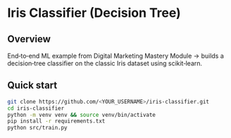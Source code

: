 # Iris Classifier (Decision Tree)

## Overview
End‑to‑end ML example from Digital Marketing Mastery Module → builds a decision‑tree classifier on the classic Iris dataset using scikit‑learn.

## Quick start
```bash
git clone https://github.com/<YOUR_USERNAME>/iris-classifier.git
cd iris-classifier
python -m venv venv && source venv/bin/activate
pip install -r requirements.txt
python src/train.py